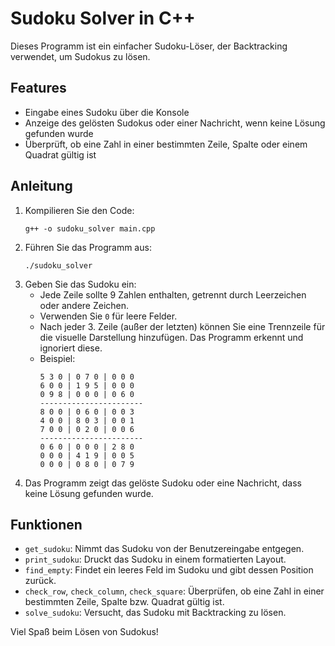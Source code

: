# Sudoku Solver in C++

Dieses Programm ist ein einfacher Sudoku-Löser, der Backtracking verwendet, um Sudokus zu lösen.

## Features

- Eingabe eines Sudoku über die Konsole
- Anzeige des gelösten Sudokus oder einer Nachricht, wenn keine Lösung gefunden wurde
- Überprüft, ob eine Zahl in einer bestimmten Zeile, Spalte oder einem Quadrat gültig ist

## Anleitung

1. Kompilieren Sie den Code:
   ```
   g++ -o sudoku_solver main.cpp
   ```
2. Führen Sie das Programm aus:
   ```
   ./sudoku_solver
   ```
3. Geben Sie das Sudoku ein:
    - Jede Zeile sollte 9 Zahlen enthalten, getrennt durch Leerzeichen oder andere Zeichen.
    - Verwenden Sie `0` für leere Felder.
    - Nach jeder 3. Zeile (außer der letzten) können Sie eine Trennzeile für die visuelle Darstellung hinzufügen. Das Programm erkennt und ignoriert diese.
    - Beispiel:
      ```
      5 3 0 | 0 7 0 | 0 0 0
      6 0 0 | 1 9 5 | 0 0 0
      0 9 8 | 0 0 0 | 0 6 0
      -----------------------
      8 0 0 | 0 6 0 | 0 0 3
      4 0 0 | 8 0 3 | 0 0 1
      7 0 0 | 0 2 0 | 0 0 6
      -----------------------
      0 6 0 | 0 0 0 | 2 8 0
      0 0 0 | 4 1 9 | 0 0 5
      0 0 0 | 0 8 0 | 0 7 9
      ```
4. Das Programm zeigt das gelöste Sudoku oder eine Nachricht, dass keine Lösung gefunden wurde.

## Funktionen

- `get_sudoku`: Nimmt das Sudoku von der Benutzereingabe entgegen.
- `print_sudoku`: Druckt das Sudoku in einem formatierten Layout.
- `find_empty`: Findet ein leeres Feld im Sudoku und gibt dessen Position zurück.
- `check_row`, `check_column`, `check_square`: Überprüfen, ob eine Zahl in einer bestimmten Zeile, Spalte bzw. Quadrat gültig ist.
- `solve_sudoku`: Versucht, das Sudoku mit Backtracking zu lösen.

Viel Spaß beim Lösen von Sudokus!